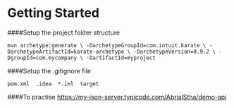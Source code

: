# Getting Started

####Setup the project folder structure

``
mvn archetype:generate \
-DarchetypeGroupId=com.intuit.karate \
-DarchetypeArtifactId=karate-archetype \
-DarchetypeVersion=0.9.2 \
-DgroupId=com.mycompany \
-DartifactId=myproject
``

####Setup the .gitignore file

`pom.xml 
.idea 
*.iml 
target `

####To practise
https://my-json-server.typicode.com/AbrialStha/demo-api


